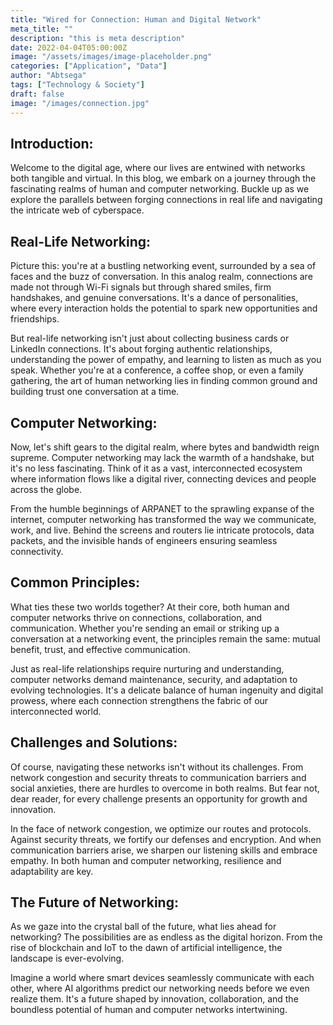 ```yaml
---
title: "Wired for Connection: Human and Digital Network"
meta_title: ""
description: "this is meta description"
date: 2022-04-04T05:00:00Z
image: "/assets/images/image-placeholder.png"
categories: ["Application", "Data"]
author: "Abtsega"
tags: ["Technology & Society"]
draft: false
image: "/images/connection.jpg"
---
```





## Introduction:

Welcome to the digital age, where our lives are entwined with networks both tangible and virtual. In this blog, we embark on a journey through the fascinating realms of human and computer networking. Buckle up as we explore the parallels between forging connections in real life and navigating the intricate web of cyberspace.

## Real-Life Networking:

Picture this: you're at a bustling networking event, surrounded by a sea of faces and the buzz of conversation. In this analog realm, connections are made not through Wi-Fi signals but through shared smiles, firm handshakes, and genuine conversations. It's a dance of personalities, where every interaction holds the potential to spark new opportunities and friendships.

But real-life networking isn't just about collecting business cards or LinkedIn connections. It's about forging authentic relationships, understanding the power of empathy, and learning to listen as much as you speak. Whether you're at a conference, a coffee shop, or even a family gathering, the art of human networking lies in finding common ground and building trust one conversation at a time.

## Computer Networking:

Now, let's shift gears to the digital realm, where bytes and bandwidth reign supreme. Computer networking may lack the warmth of a handshake, but it's no less fascinating. Think of it as a vast, interconnected ecosystem where information flows like a digital river, connecting devices and people across the globe.

From the humble beginnings of ARPANET to the sprawling expanse of the internet, computer networking has transformed the way we communicate, work, and live. Behind the screens and routers lie intricate protocols, data packets, and the invisible hands of engineers ensuring seamless connectivity.

## Common Principles:

What ties these two worlds together? At their core, both human and computer networks thrive on connections, collaboration, and communication. Whether you're sending an email or striking up a conversation at a networking event, the principles remain the same: mutual benefit, trust, and effective communication.

Just as real-life relationships require nurturing and understanding, computer networks demand maintenance, security, and adaptation to evolving technologies. It's a delicate balance of human ingenuity and digital prowess, where each connection strengthens the fabric of our interconnected world.

## Challenges and Solutions:

Of course, navigating these networks isn't without its challenges. From network congestion and security threats to communication barriers and social anxieties, there are hurdles to overcome in both realms. But fear not, dear reader, for every challenge presents an opportunity for growth and innovation.

In the face of network congestion, we optimize our routes and protocols. Against security threats, we fortify our defenses and encryption. And when communication barriers arise, we sharpen our listening skills and embrace empathy. In both human and computer networking, resilience and adaptability are key.

## The Future of Networking:

As we gaze into the crystal ball of the future, what lies ahead for networking? The possibilities are as endless as the digital horizon. From the rise of blockchain and IoT to the dawn of artificial intelligence, the landscape is ever-evolving.

Imagine a world where smart devices seamlessly communicate with each other, where AI algorithms predict our networking needs before we even realize them. It's a future shaped by innovation, collaboration, and the boundless potential of human and computer networks intertwining.